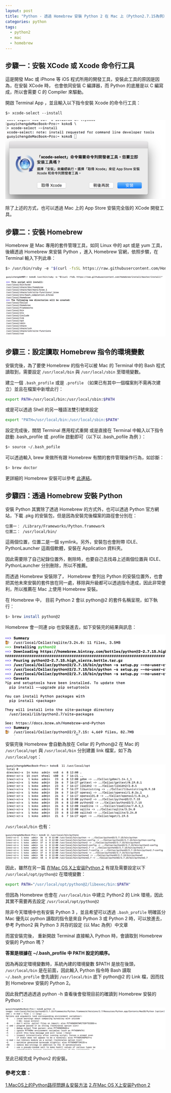 ```yaml
---
layout: post
title: "Python - 透過 Homebrew 安裝 Python 2 在 Mac 上 (Python2.7.15為例）"
categories: python
tags:
  - python2
  - mac
  - homebrew
---
```

## 步驟一：安裝 XCode 或 Xcode 命令行工具
這是開發 Mac 或 iPhone 等 iOS 程式所用的開發工具，安裝此工具的原因是因為，在安裝 XCode 時， 也會依同安裝 C 編譯器，而 Python 的底層是以 C 編寫成，所以會需要 C 的 Compiler 來驅動。

開啟 Terminal App ，並且輸入以下指令安裝 Xcode 的命令行工具：

```bash
$> xcode-select --install
```

![安裝 XCode Tool](/static/posts/install-python2-on-mac/1-Install-XCode-Tool.png)

除了上述的方式，也可以透過 Mac 上的 App Store 安裝完全版的 XCode 開發工具。

<!-- more -->

## 步驟二：安裝 Homebrew 
Homebrew 是 Mac 專用的套件管理工具，如同 Linux 中的 apt 或是 yum 工具，後續透過 Homebrew 來安裝 Python ，進入 Homebrew 官網，依照步驟，在 Terminal 輸入下列此串：

```bash
$> /usr/bin/ruby -e "$(curl -fsSL https://raw.githubusercontent.com/Homebrew/install/master/install)"
```

![安裝 Homebrew](/static/posts/install-python2-on-mac/2-install-homebrew.png)



## 步驟三：設定讀取 Homebrew 指令的環境變數

安裝完後，為了要使 Homebrew 的指令可以被 Mac 的 Terminal 中的 Bash 程式讀取到，需要設定 `/usr/local/bin` 與 `/usr/local/sbin` 至環境變數。

建立一個 `.bash_profile` 或是 `.profile` （如果已有其中一個檔案則不需再次建立）並且在檔案中新增此行：

```bash
export PATH=/usr/local/bin:/usr/local/sbin:$PATH
```

或是可以透過 Shell 的另一種語法雙引號來設定

```bash
export "PATH=/usr/local/bin:/usr/local/sbin:$PATH"
```

設定完成後，關閉 Terminal 應用程式重開 或是直接在 Terminal 中輸入以下指令啟動 .bash_profile 或 .profile 啟動即可（以下以 .bash_pofile 為例 ）：

```bash
$> source ~/.bash_pofile
```

可以透過輸入 brew 來做所有跟 Homebrew 有關的套件管理操作行為，如診斷：

```bash
$> brew doctor
```

更詳細的 Homebrew 安裝可以參考 [此連結]()。

## 步驟四：透過 Homebrew 安裝 Python

安裝 Python 其實除了透過 Homebrew 的方式外，也可以透過 Python 官方網站，下載 .pkg 的安裝包，但是因為安裝完後檔案的路徑會分別在：

```
位置一： /Library/Frameworks/Python.framework
位置二： /usr/local/bin/
```

這兩個位置，位置二是一個 symlink。另外，安裝包也會附帶 IDLE、PythonLauncher 這兩個軟體，安裝在 Application 資料夾。

因此需要除了自己紀錄位置外，刪除時，也要自己去找尋上述兩個位置與 IDLE、PythonLauncher 分別刪除，所以不推薦。

而透過 Homebrew 安裝除了， Homebrew 會列出 Python 的安裝位置外，也會把其他未來安裝的套件放在同一處，移除與升級都可以透過指令達成，因此非常便利，所以推薦在 Mac 上使用 Homebrew 安裝。

在 Homebrew 中， 目前 Python 2 會以 python@2 的套件名稱呈現，如下執行：

```bash
$> brew install python@2
```

Homebrew 會一同連 pip 也安裝進去，如下安裝完的結果與訊息：

![安裝完訊息](/static/posts/install-python2-on-mac/3-install-python2.png)

安裝完後 Homebrew 會自動為放在 Cellar 的 Python@2 在 Mac 的 `/usr/local/opt` 與 `/usr/local/bin` 分別建置 link 檔案，如下為 `/usr/local/opt`：

![安裝完路徑/usr/local/opt](/static/posts/install-python2-on-mac/4-python2-installed-location-1.png)

`/usr/local/bin` 也有：

![安裝完路徑/usr/local/bin](/static/posts/install-python2-on-mac/4-python2-installed-location-2.png)


因此，雖然在另一篇 [在Mac OS X上安装Python 2](http://pythonguidecn.readthedocs.io/zh/latest/starting/install/osx.html) 有提及需要設定以下 `/usr/local/opt/python@2` 在環境變數：

```bash
export PATH="/usr/local/opt/python@2/libexec/bin:$PATH"
```

但因為 Homebrew 也會在 `/usr/local/bin` 中建立 Python2 的 Link 環境，因此其實不需要再去設定 `/usr/local/opt/python@2`

除非今天環境中也有安裝 Python 3 ，並且希望可以透過 `.bash_profile` 明確區分 Mac 優先以 python 讀取的指令是來自 Python 3 或 Python 2 時，可以放進去，參考 Python2 與 Python 3 共存的設定 (以 Mac 為例）中文章

而當安裝完後， 重新開啟 Terminal 直接輸入 Python 時，會讀取到 Homebrew 安裝的 Python 嗎？ 

**答案是根據在 ~/.bash_profile 中 PATH 設定的順序。**

因為再設定環境變數時，系統內建的環境變數 $PATH 是放在後頭， `/usr/local/bin` 是在前面，因此輸入 Python 指令時 Bash 讀取 `~/.bash_profile` 會先讀到 `/usr/local/bin` 底下 python@2 的 Link 檔，因而找到 Homebrew 安裝的 Python 2。

因此我們透過透過 python -h 查看後會發現目前的確讀到 Homebrew 安裝的 Python：

![安裝完後的 Python 指令](/static/posts/install-python2-on-mac/5-python2-installed-command.png)

至此已經完成 Python2 的安裝。

### 參考文章：
[1.MacOS上的Python路徑問題＆安裝方法](https://medium.com/denix-daily/macos%E4%B8%8A%E7%9A%84python%E8%B7%AF%E5%BE%91%E5%95%8F%E9%A1%8C-%E5%AE%89%E8%A3%9D%E6%96%B9%E6%B3%95-a10c01cc42a)
[2.在Mac OS X上安装Python 2](http://pythonguidecn.readthedocs.io/zh/latest/starting/install/osx.html)